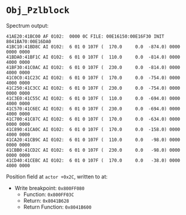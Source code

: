 `Obj_Pzlblock`
==============

Spectrum output:

```
41AE20:41BC00 AF 0102:  0000 0C FILE: 00E16150:00E16F30 INIT 8041BA70:00E16DA0
41BC10:41BD8C AI 0102:  6 01 0 107F (  170.0     0.0  -874.0) 0000 0000 0000
41BDA0:41BF1C AI 0102:  6 01 0 107F (  110.0     0.0  -814.0) 0000 4000 0000
41BF30:41C0AC AI 0102:  6 01 0 107F (  230.0     0.0  -814.0) 0000 4000 0000
41C0C0:41C23C AI 0102:  6 01 0 107F (  170.0     0.0  -754.0) 0000 4000 0000
41C250:41C3CC AI 0102:  6 01 0 107F (  230.0     0.0  -754.0) 0000 0000 0000
41C3E0:41C55C AI 0102:  6 01 0 107F (  110.0     0.0  -694.0) 0000 4000 0000
41C570:41C6EC AI 0102:  6 01 0 107F (  230.0     0.0  -694.0) 0000 4000 0000
41C700:41C87C AI 0102:  6 01 0 107F (  170.0     0.0  -634.0) 0000 0000 0000
41C890:41CA0C AI 0102:  6 01 0 107F (  170.0     0.0  -158.0) 0000 4000 0000
41CA20:41CB9C AI 0102:  6 01 0 107F (  110.0     0.0   -98.0) 0000 0000 0000
41CBB0:41CD2C AI 0102:  6 01 0 107F (  230.0     0.0   -98.0) 0000 0000 0000
41CD40:41CEBC AI 0102:  6 01 0 107F (  170.0     0.0   -38.0) 0000 4000 0000
```

Position field at `actor +0x2C`, written to at:

- Write breakpoint: `0x800FF080`
  - Function: `0x800FF03C`
  - Return: `0x8041B628`
  - Return Function: `0x8041B600`

